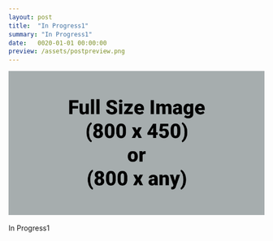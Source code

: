 ```yaml
---
layout: post
title:  "In Progress1"
summary: "In Progress1"
date:   0020-01-01 00:00:00
preview: /assets/postpreview.png
---
```


![Picture 1](/assets/fullsize.png)

In Progress1